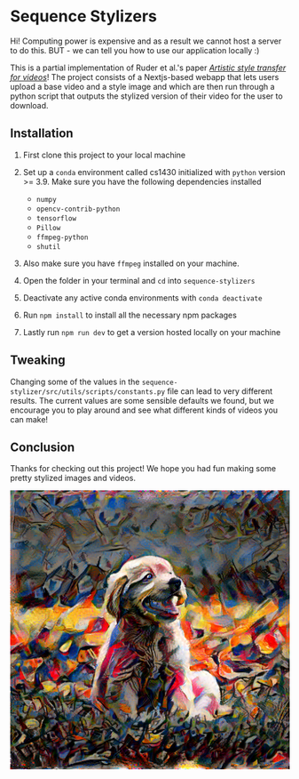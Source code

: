 # Sequence Stylizers

Hi! Computing power is expensive and as a result we cannot host a server to do this. BUT - we can tell you how to use our application locally :)

This is a partial implementation of Ruder et al.'s paper [*Artistic style transfer for videos*](https://arxiv.org/pdf/1604.08610.pdf)! The project consists of a Nextjs-based webapp that lets users upload a base video and a style image and which are then run through a python script that outputs the stylized version of their video for the user to download.

## Installation

1. First clone this project to your local machine
2. Set up a ```conda``` environment called cs1430 initialized with ```python``` version >= 3.9. Make sure you have the following dependencies installed

    - ```numpy```
    - ```opencv-contrib-python```
    - ```tensorflow```
    - ```Pillow```
    - ```ffmpeg-python```
    - ```shutil```

3. Also make sure you have ```ffmpeg``` installed on your machine.
4. Open the folder in your terminal and ```cd``` into ```sequence-stylizers```
5. Deactivate any active conda environments with ```conda deactivate```
6. Run ```npm install``` to install all the necessary npm packages
7. Lastly run ```npm run dev``` to get a version hosted locally on your machine

## Tweaking

Changing some of the values in the ```sequence-stylizer/src/utils/scripts/constants.py``` file can lead to very different results. The current values are some sensible defaults we found, but we encourage you to play around and see what different kinds of videos you can make!

## Conclusion

Thanks for checking out this project! We hope you had fun making some pretty stylized images and videos.

![Stylized Dog](results/dog.png)
